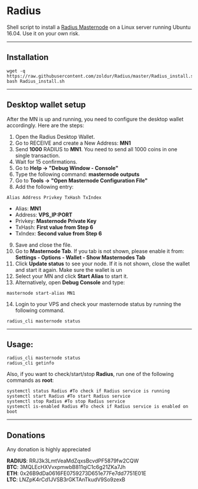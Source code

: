 # Radius
Shell script to install a [Radius Masternode](http://www.radiuscrypto.online/) on a Linux server running Ubuntu 16.04. Use it on your own risk.
***

## Installation
```
wget -q https://raw.githubusercontent.com/zoldur/Radius/master/Radius_install.sh
bash Radius_install.sh
```
***

## Desktop wallet setup  

After the MN is up and running, you need to configure the desktop wallet accordingly. Here are the steps:  
1. Open the Radius Desktop Wallet.  
2. Go to RECEIVE and create a New Address: **MN1**  
3. Send **1000** RADIUS to **MN1**. You need to send all 1000 coins in one single transaction.
4. Wait for 15 confirmations.  
5. Go to **Help -> "Debug Window - Console"**  
6. Type the following command: **masternode outputs**  
7. Go to  **Tools -> "Open Masternode Configuration File"**
8. Add the following entry:
```
Alias Address Privkey TxHash TxIndex
```
* Alias: **MN1**
* Address: **VPS_IP:PORT**
* Privkey: **Masternode Private Key**
* TxHash: **First value from Step 6**
* TxIndex:  **Second value from Step 6**
9. Save and close the file.
10. Go to **Masternode Tab**. If you tab is not shown, please enable it from: **Settings - Options - Wallet - Show Masternodes Tab**
11. Click **Update status** to see your node. If it is not shown, close the wallet and start it again. Make sure the wallet is un
12. Select your MN and click **Start Alias** to start it.
13. Alternatively, open **Debug Console** and type:
```
masternode start-alias MN1
``` 
14. Login to your VPS and check your masternode status by running the following command. 
```
radius_cli masternode status
```
***

## Usage:
```
radius_cli masternode status  
radius_cli getinfo
```
Also, if you want to check/start/stop **Radius**, run one of the following commands as **root**:

```
systemctl status Radius #To check if Radius service is running  
systemctl start Radius #To start Radius service  
systemctl stop Radius #To stop Radius service  
systemctl is-enabled Radius #To check if Radius service is enabled on boot  
```  
***

## Donations

Any donation is highly appreciated

**RADIUS**: RRJ3k3LmtVeaMdZqxsBcvdPF5879fw2CQW  
**BTC**: 3MQLEcHXVvxpmwbB811qiC1c6g21ZKa7Jh  
**ETH**: 0x26B9dDa0616FE0759273D651e77Fe7dd7751E01E  
**LTC**: LNZpK4rCd1JVSB3rGKTAnTkudV9So9zexB  
